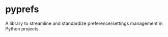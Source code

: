 # pyprefs
A library to streamline and standardize preference/settings management in Python projects
